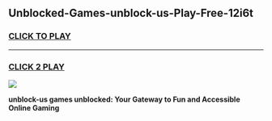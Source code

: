 
## Unblocked-Games-unblock-us-Play-Free-12i6t
<h3>
<a href="https://premium76.site?title=unblock-us&ref=19M">CLICK TO PLAY</a></h3>
<hr>

<h3>
<a href="https://premium76.site?title=unblock-us&ref=19M">CLICK 2 PLAY</a>
  
</h3>

<a href="https://premium76.site?title=unblock-us&ref=19M"><img src="https://clearcache.store/games.png"></a>


**unblock-us games unblocked: Your Gateway to Fun and Accessible Online Gaming**
